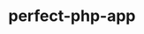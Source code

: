 # perfect-php-app

<!-- # mysql -h 127.0.0.1 -P 3306 -u docker -p -->
<!-- show variables like 'hostname' -->
